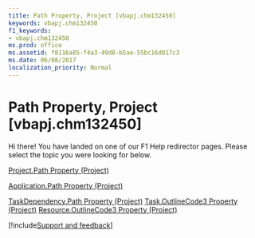 ```yaml
---
title: Path Property, Project [vbapj.chm132450]
keywords: vbapj.chm132450
f1_keywords:
- vbapj.chm132450
ms.prod: office
ms.assetid: f8116a85-f4a3-49d8-b5ae-55bc16d817c3
ms.date: 06/08/2017
localization_priority: Normal
---
```



# Path Property, Project [vbapj.chm132450]

Hi there! You have landed on one of our F1 Help redirector pages. Please select the topic you were looking for below.

[Project.Path Property (Project)](https://msdn.microsoft.com/library/6318f0ea-c6c9-4951-e53d-e0076f055bab%28Office.15%29.aspx)

[Application.Path Property (Project)](https://msdn.microsoft.com/library/bb739ed8-9e1f-36e0-5a26-68301cfa24eb%28Office.15%29.aspx)

[TaskDependency.Path Property (Project)](https://msdn.microsoft.com/library/d6007a61-9079-7a19-93ea-94f3d6e880f1%28Office.15%29.aspx)
[Task.OutlineCode3 Property (Project)](https://msdn.microsoft.com/library/25bd9ac0-8c49-b328-b69e-0a2a38e22be4%28Office.15%29.aspx)
[Resource.OutlineCode3 Property (Project)](https://msdn.microsoft.com/library/1e5e4596-8e62-5b8d-c4e0-18467df727cf%28Office.15%29.aspx)

[!include[Support and feedback](~/includes/feedback-boilerplate.md)]